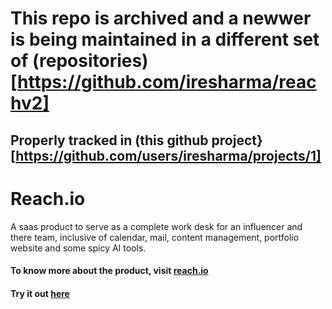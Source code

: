 # This repo is archived and a newwer is being maintained in a different set of (repositories)[https://github.com/iresharma/reachv2]
## Properly tracked in (this github project}[https://github.com/users/iresharma/projects/1]

# Reach.io

A saas product to serve as a complete work desk for an influencer and there team, inclusive of calendar, mail, content management, portfolio website and some spicy AI tools.

#### To know more about the product, visit [reach.io](https://ireshsharma8.wixsite.com/reach-io)
#### Try it out [here](https://reach-io.vercel.app/)
